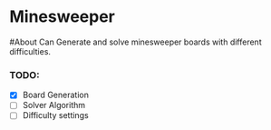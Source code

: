 # Minesweeper

#About
Can Generate and solve minesweeper boards with different difficulties.

### TODO:
- [X] Board Generation
- [ ] Solver Algorithm
- [ ] Difficulty settings
